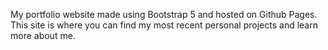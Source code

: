 My portfolio website made using Bootstrap 5 and hosted on Github Pages. This site is where you can find my most recent personal projects and learn more about me.
